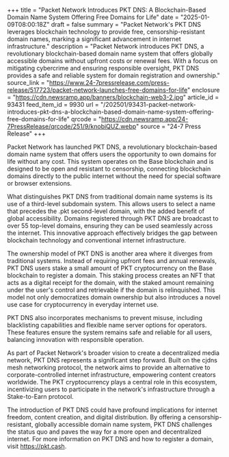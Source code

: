 +++
title = "Packet Network Introduces PKT DNS: A Blockchain-Based Domain Name System Offering Free Domains for Life"
date = "2025-01-09T08:00:18Z"
draft = false
summary = "Packet Network's PKT DNS leverages blockchain technology to provide free, censorship-resistant domain names, marking a significant advancement in internet infrastructure."
description = "Packet Network introduces PKT DNS, a revolutionary blockchain-based domain name system that offers globally accessible domains without upfront costs or renewal fees. With a focus on mitigating cybercrime and ensuring responsible oversight, PKT DNS provides a safe and reliable system for domain registration and ownership."
source_link = "https://www.24-7pressrelease.com/press-release/517723/packet-network-launches-free-domains-for-life"
enclosure = "https://cdn.newsramp.app/banners/blockchain-web3-2.jpg"
article_id = 93431
feed_item_id = 9930
url = "/202501/93431-packet-network-introduces-pkt-dns-a-blockchain-based-domain-name-system-offering-free-domains-for-life"
qrcode = "https://cdn.newsramp.app/24-7PressRelease/qrcode/251/9/knobiQUZ.webp"
source = "24-7 Press Release"
+++

<p>Packet Network has launched PKT DNS, a revolutionary blockchain-based domain name system that offers users the opportunity to own domains for life without any cost. This system operates on the Base blockchain and is designed to be open and resistant to censorship, connecting blockchain domains directly to the public internet without the need for special software or browser extensions.</p><p>What distinguishes PKT DNS from traditional domain name systems is its use of a third-level subdomain system. This allows users to select a name that precedes the .pkt second-level domain, with the added benefit of global accessibility. Domains registered through PKT DNS are broadcast to over 55 top-level domains, ensuring they can be used seamlessly across the internet. This innovative approach effectively bridges the gap between blockchain technology and conventional internet infrastructure.</p><p>The ownership model of PKT DNS is another area where it diverges from traditional systems. Instead of requiring upfront fees and annual renewals, PKT DNS users stake a small amount of PKT cryptocurrency on the Base blockchain to register a domain. This staking process creates an NFT that acts as a digital receipt for the domain, with the staked amount remaining under the user's control and retrievable if the domain is relinquished. This model not only democratizes domain ownership but also introduces a novel use case for cryptocurrency in everyday internet use.</p><p>PKT DNS also incorporates mechanisms to prevent misuse, including blacklisting capabilities and flexible name server options for operators. These features ensure the system remains safe and reliable for all users, balancing innovation with responsible operation.</p><p>As part of Packet Network's broader vision to create a decentralized media network, PKT DNS represents a significant step forward. Built on the cjdns mesh networking protocol, the network aims to provide an alternative to corporate-controlled internet infrastructure, empowering content creators worldwide. The PKT cryptocurrency plays a central role in this ecosystem, incentivizing users to participate in the network's infrastructure through a Stake-to-Earn protocol.</p><p>The introduction of PKT DNS could have profound implications for internet freedom, content creation, and digital distribution. By offering a censorship-resistant, globally accessible domain name system, PKT DNS challenges the status quo and paves the way for a more open and decentralized internet. For more information on PKT DNS and how to register a domain, visit <a href='https://pkt.cash' rel='nofollow' target='_blank'>https://pkt.cash</a>.</p>